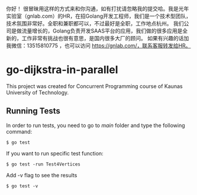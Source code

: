 你好！
很冒昧用这样的方式来和你沟通，如有打扰请忽略我的提交哈。我是光年实验室（gnlab.com）的HR，在招Golang开发工程师，我们是一个技术型团队，技术氛围非常好。全职和兼职都可以，不过最好是全职，工作地点杭州。
我们公司是做流量增长的，Golang负责开发SAAS平台的应用，我们做的很多应用是全新的，工作非常有挑战也很有意思，是国内很多大厂的顾问。
如果有兴趣的话加我微信：13515810775  ，也可以访问 https://gnlab.com/，联系客服转发给HR。
# go-dijkstra-in-parallel

This project was created for Concurrent Programming course of Kaunas University of Technology.


## Running Tests

In order to run tests, you need to go to *main* folder and type the following command:

```
$ go test
```

If you want to run specific test function:
```
$ go test -run Test4Vertices
```

Add -v flag to see the results
```
$ go test -v
```

